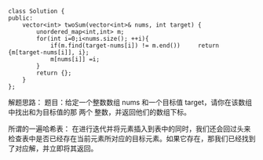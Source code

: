 ```
class Solution {
public:
    vector<int> twoSum(vector<int>& nums, int target) {
        unordered_map<int,int> m;
        for(int i=0;i<nums.size(); ++i){
            if(m.find(target-nums[i]) != m.end())     return {m[target-nums[i]], i};
            m[nums[i]] =i;
        }
        return {};
    }
};
```

解题思路：
题目：给定一个整数数组 nums 和一个目标值 target，请你在该数组中找出和为目标值的那 两个 整数，并返回他们的数组下标。

所谓的一遍哈希表：
在进行迭代并将元素插入到表中的同时，我们还会回过头来检查表中是否已经存在当前元素所对应的目标元素。如果它存在，那我们已经找到了对应解，并立即将其返回。
